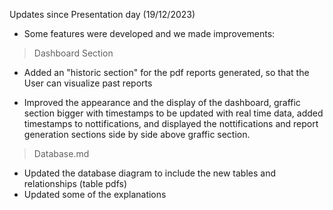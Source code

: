 Updates since Presentation day (19/12/2023) 

- Some features were developed and we made improvements:

> Dashboard Section

- Added an "historic section" for the pdf reports generated, so that the User can visualize past reports

- Improved the appearance and the display of the dashboard, graffic section bigger with timestamps to be updated with real time data, added timestamps to nottifications, and displayed the nottifications and report generation sections side by side above graffic section.

> Database.md

- Updated the database diagram to include the new tables and relationships (table pdfs)
- Updated some of the explanations